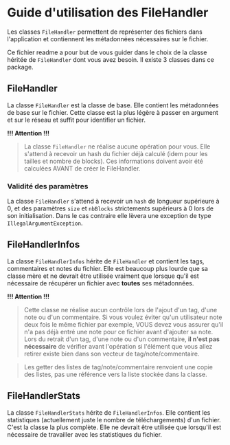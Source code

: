 # Guide d'utilisation des FileHandler

Les classes `FileHandler` permettent de représenter des fichiers dans l'application et 
contiennent les métadonnées nécessaires sur le fichier.

Ce fichier readme a pour but de vous guider dans le choix de la classe héritée de 
`FileHandler` dont vous avez besoin. Il existe 3 classes dans ce package.


## FileHandler

La classe `FileHandler` est la classe de base. Elle contient les métadonnées de base sur le
fichier. Cette classe est la plus légère à passer en argument et sur le réseau et suffit
pour identifier un fichier.

**!!! Attention !!!**
> La classe `FileHandler` ne réalise aucune opération pour vous. Elle s'attend à recevoir
un hash du fichier déjà calculé (idem pour les tailles et nombre de blocks). Ces informations
doivent avoir été calculées AVANT de créer le FileHandler.

### Validité des paramètres

La classe `FileHandler` s'attend à recevoir un `hash` de longueur supérieure à 0, et des
paramètres `size` et `nbBlocks` strictements supérieurs à 0 lors de son initialisation.
Dans le cas contraire elle lèvera une exception de type `IllegalArgumentException`.


## FileHandlerInfos

La classe `FileHandlerInfos` hérite de `FileHandler` et contient les tags, commentaires 
et notes du fichier. Elle est beaucoup plus lourde que sa classe mère et ne devrait être
utilisée vraiment que lorsque qu'il est nécessaire de récupérer un fichier avec **toutes**
ses métadonnées.

**!!! Attention !!!**
> Cette classe ne réalise aucun contrôle lors de l'ajout d'un tag, d'une note ou d'un
commentaire. Si vous voulez éviter qu'un utilisateur note deux fois le même fichier par 
exemple, VOUS devez vous assurer qu'il n'a pas déjà entré une note pour ce fichier avant 
d'ajouter sa note. Lors du retrait d'un tag, d'une note ou d'un commentaire, **il n'est pas
nécessaire** de vérifier avant l'opération si l'élément que vous allez retirer existe bien
dans son vecteur de tag/note/commentaire.

> Les getter des listes de tag/note/commentaire renvoient une copie des listes, pas une
référence vers la liste stockée dans la classe.


## FileHandlerStats

La classe `FileHandlerStats` hérite de `FileHandlerInfos`. Elle contient les statistiques
(actuellement juste le nombre de téléchargements) d'un fichier. C'est la classe la plus 
complète. Elle ne devrait être utilisée que lorsqu'il est nécessaire de travailler avec les 
statistiques du fichier.